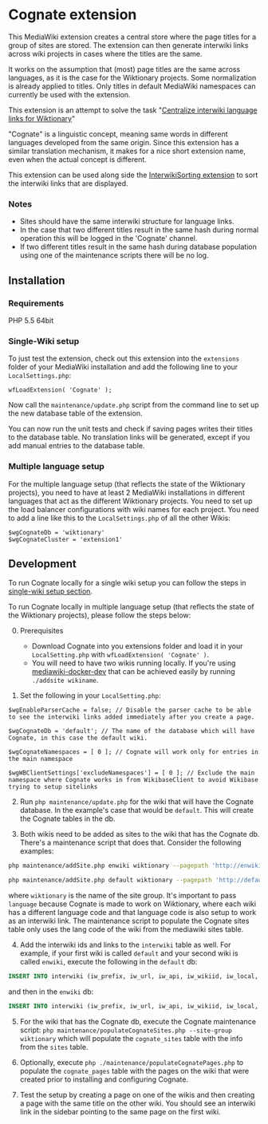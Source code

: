 # Cognate extension

This MediaWiki extension creates a central store where the page titles for a group of sites are stored.
The extension can then generate interwiki links across wiki projects in cases where the titles are the same.

It works on the assumption that (most) page titles are the same across languages, as it is the case for the Wiktionary
projects.
Some normalization is already applied to titles.
Only titles in default MediaWiki namespaces can currently be used with the extension.

This extension is an attempt to solve the task
"[Centralize interwiki language links for Wiktionary](https://phabricator.wikimedia.org/T987)"

"Cognate" is a linguistic concept, meaning same words in different languages developed from the same origin.
Since this extension has a similar translation mechanism, it makes for a nice short extension name, even when the
actual concept is different.

This extension can be used along side the [InterwikiSorting extension](https://www.mediawiki.org/wiki/Extension:InterwikiSorting) to sort the interwiki links that are displayed.

### Notes

 - Sites should have the same interwiki structure for language links.
 - In the case that two different titles result in the same hash during normal operation this will be logged in the 'Cognate' channel.
 - If two different titles result in the same hash during database population using one of the maintenance scripts there will be no log.

## Installation

### Requirements

PHP 5.5 64bit

### Single-Wiki setup

To just test the extension, check out this extension into the `extensions` folder of your MediaWiki installation and add
the following line to  your `LocalSettings.php`:

    wfLoadExtension( 'Cognate' );

Now call the `maintenance/update.php` script from the command line to set up the new database table of the extension.

You can now run the unit tests and check if saving pages writes their titles to the database table.
No translation links will be generated, except if you add manual entries to the database table.

### Multiple language setup

For the multiple language setup (that reflects the state of the Wiktionary projects), you need to have at least 2 MediaWiki installations in different languages that act as the different Wiktionary projects.
You need to set up the load balancer configurations with wiki names for each project.
You need to add a line like this to the `LocalSettings.php` of all the other Wikis:

    $wgCognateDb = 'wiktionary'
    $wgCognateCluster = 'extension1'


## Development

To run Cognate locally for a single wiki setup you can follow the steps in [single-wiki setup section](#single-wiki-setup).

To run Cognate locally in multiple language setup (that reflects the state of the Wiktionary projects), please follow the steps below:

0. Prerequisites
    * Download Cognate into you extensions folder and load it in your `LocalSetting.php` with `wfLoadExtension( 'Cognate' )`.
    * You will need to have two wikis running locally. If you're using [mediawiki-docker-dev](https://github.com/addshore/mediawiki-docker-dev) that can be achieved easily by running `./addsite wikiname`.

1. Set the following in your `LocalSetting.php`:
```
$wgEnableParserCache = false; // Disable the parser cache to be able to see the interwiki links added immediately after you create a page.

$wgCognateDb = 'default'; // The name of the database which will have Cognate, in this case the default wiki.

$wgCognateNamespaces = [ 0 ]; // Cognate will work only for entries in the main namespace

$wgWBClientSettings['excludeNamespaces'] = [ 0 ]; // Exclude the main namespace where Cognate works in from WikibaseClient to avoid Wikibase trying to setup sitelinks
```

2. Run `php maintenance/update.php` for the wiki that will have the Cognate database. In the example's case that would be `default`. This will create the Cognate tables in the db.

3. Both wikis need to be added as sites to the wiki that has the Cognate db. There's a maintenance script that does that. Consider the following examples:
```bash
php maintenance/addSite.php enwiki wiktionary --pagepath 'http://enwiki.web.mw.localhost:8080/mediawiki/index.php?title=$1' --filepath 'http://enwiki.web.mw.localhost:8080/mediawiki/$1' --language 'enwiki'
```

```bash
php maintenance/addSite.php default wiktionary --pagepath 'http://default.web.mw.localhost:8080/mediawiki/index.php?title=$1' --filepath 'http://default.web.mw.localhost:8080/mediawiki/$1' --language 'default'
```
where `wiktionary` is the name of the site group.
It's important to pass `language` because Cognate is made to work on Wiktionary, where each wiki has a different language code and that language code is also setup to work as an interwiki link. The maintenance script to populate the Cognate sites table only uses the lang code of the wiki from the mediawiki sites table.

4. Add the interwiki ids and links to the `interwiki` table as well. For example, if your first wiki is called `default` and your second wiki is called `enwiki`, execute the following in the `default` db:

```sql
INSERT INTO interwiki (iw_prefix, iw_url, iw_api, iw_wikiid, iw_local, iw_trans) VALUES ('enwiki', 'http://enwiki.web.mw.localhost:8080/mediawiki/index.php?title=', '', '', 1, 0);
```

and then in the `enwiki` db:

```sql
INSERT INTO interwiki (iw_prefix, iw_url, iw_api, iw_wikiid, iw_local, iw_trans) VALUES ('default', 'http://default.web.mw.localhost:8080/mediawiki/index.php?title=', '', '', 1, 0);
```

5. For the wiki that has the Cognate db, execute the Cognate maintenance script:
`php maintenance/populateCognateSites.php --site-group wiktionary`
which will populate the `cognate_sites` table with the info from the `sites` table.

6. Optionally, execute `php ./maintenance/populateCognatePages.php` to populate the `cognate_pages` table with the pages on the wiki that were created prior to installing and configuring Cognate.

7. Test the setup by creating a page on one of the wikis and then creating a page with the same title on the other wiki. You should see an interwiki link in the sidebar pointing to the same page on the first wiki.